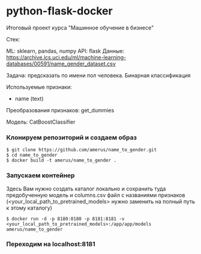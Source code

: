 # python-flask-docker
Итоговый проект курса "Машинное обучение в бизнесе"

Стек:

ML: sklearn, pandas, numpy
API: flask
Данные: https://archive.ics.uci.edu/ml/machine-learning-databases/00591/name_gender_dataset.csv

Задача: предсказать по имени пол человека. Бинарная классификация

Используемые признаки:

- name (text)

Преобразования признаков: get_dummies

Модель: CatBoostClassifier

### Клонируем репозиторий и создаем образ
```
$ git clone https://github.com/amerus/name_to_gender.git
$ cd name_to_gender
$ docker build -t amerus/name_to_gender .
```

### Запускаем контейнер

Здесь Вам нужно создать каталог локально и сохранить туда предобученную модель и columns.csv файл с названиями признаков (<your_local_path_to_pretrained_models> нужно заменить на полный путь к этому каталогу)
```
$ docker run -d -p 8180:8180 -p 8181:8181 -v <your_local_path_to_pretrained_models>:/app/app/models amerus/name_to_gender
```

### Переходим на localhost:8181
